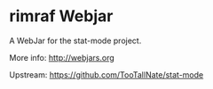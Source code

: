 rimraf Webjar
===============

A WebJar for the stat-mode project.

More info: http://webjars.org

Upstream: https://github.com/TooTallNate/stat-mode
